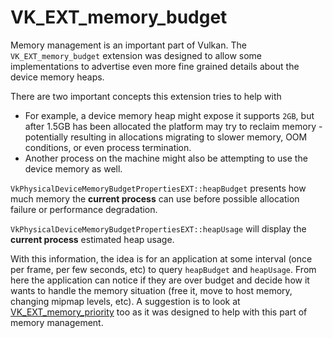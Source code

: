 # VK_EXT_memory_budget

Memory management is an important part of Vulkan. The `VK_EXT_memory_budget` extension was designed to allow some implementations to advertise even more fine grained details about the device memory heaps.

There are two important concepts this extension tries to help with

- For example, a device memory heap might expose it supports `2GB`, but after 1.5GB has been allocated the platform may try to reclaim memory - potentially resulting in allocations migrating to slower memory, OOM conditions, or even process termination.
- Another process on the machine might also be attempting to use the device memory as well.

`VkPhysicalDeviceMemoryBudgetPropertiesEXT::heapBudget` presents how much memory the **current process** can use before possible allocation failure or performance degradation.

`VkPhysicalDeviceMemoryBudgetPropertiesEXT::heapUsage` will display the **current process** estimated heap usage.

With this information, the idea is for an application at some interval (once per frame, per few seconds, etc) to query `heapBudget` and `heapUsage`. From here the application can notice if they are over budget and decide how it wants to handle the memory situation (free it, move to host memory, changing mipmap levels, etc). A suggestion is to look at [VK_EXT_memory_priority](VK_EXT_memory_priority.md) too as it was designed to help with this part of memory management.